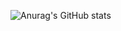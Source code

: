 
<!-- <a href="" target="_blank"><img src='https://user-images.githubusercontent.com/75591341/122324443-c6f2a700-cef6-11eb-90fd-58e869db2c7f.png'/></a> -->

![Anurag's GitHub stats](https://github-readme-stats.vercel.app/api?username=geraldarzy&hide=contribs,stars,issues&show_icons=true&theme=cobalt&count_private=true)



<!--
**geraldarzy/geraldarzy** is a ✨ _special_ ✨ repository because its `README.md` (this file) appears on your GitHub profile.

Here are some ideas to get you started:

- 🔭 I’m currently working on ...
- 🌱 I’m currently learning ...
- 👯 I’m looking to collaborate on ...
- 🤔 I’m looking for help with ...
- 💬 Ask me about ...
- 📫 How to reach me: ...
- 😄 Pronouns: ...
- ⚡ Fun fact: ...
-->

